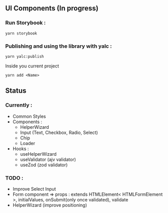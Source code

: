 ## UI Components (In progress)

### Run Storybook :

```
yarn storybook
```

### Publishing and using the library with yalc :

```
yarn yalc:publish
```

Inside you current project

```
yarn add <Name>
```

## Status

### Currently :

- Common Styles
- Components :
  - HelperWizard
  - Input (Text, Checkbox, Radio, Select)
  - Chip
  - Loader
- Hooks :
  - useHelperWizard
  - useValidator (ajv validator)
  - useZod (zod validator)

### TODO :

- Improve Select Input
- Form component => props : extends HTMLElement< HTMLFormElement >, initialValues, onSubmit(only once validated), validate
- HelperWizard (improve positioning)
